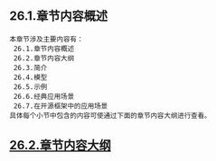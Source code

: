 
## 26.1.章节内容概述
    本章节涉及主要内容有：
     26.1.章节内容概述
     26.2.章节内容大纲
     26.3.简介
     26.4.模型
     26.5.示例
     26.6.经典应用场景
     26.7.在开源框架中的应用场景
	具体每个小节中包含的内容可使通过下面的章节内容大纲进行查看。

## <a href="/enhance/markmap/general/designpattern/designpattern-java/chapter/designpattern-java-outline5-chapter26.html" target="_blank">26.2.章节内容大纲</a>

<Markmap localtion="/enhance/markmap/general/designpattern/designpattern-java/chapter/designpattern-java-outline5-chapter26.html" height="500rem"/>


